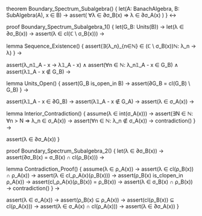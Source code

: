 theorem Boundary_Spectrum_Subalgebra() {
  let(A: BanachAlgebra, B: SubAlgebra(A), x ∈ B) →
  assert(
    ∀λ ∈ ∂σ_B(x) ⇒ λ ∈ ∂σ_A(x)
  )
} ↔

proof Boundary_Spectrum_Subalgebra_1() {
  let(G_B: Units(B)) →
  let(λ ∈ ∂σ_B(x)) →
  assert(λ ∈ cl(ℂ \ σ_B(x))) →
  
  lemma Sequence_Existence() {
    assert(∃{λ_n}_{n∈ℕ} ∈ (ℂ \ σ_B(x))ℕ: λ_n → λ)
  } →
  
  assert(λ_n𝟙_A - x → λ𝟙_A - x) ∧
  assert(∀n ∈ ℕ: λ_n𝟙_A - x ∈ G_B) ∧
  assert(λ𝟙_A - x ∉ G_B) →
  
  lemma Units_Open() {
    assert(G_B is_open_in B) →
    assert(∂G_B = cl(G_B) \ G_B)
  } →
  
  assert(λ𝟙_A - x ∈ ∂G_B) →
  assert(λ𝟙_A - x ∉ G_A) →
  assert(λ ∈ σ_A(x)) →
  
  lemma Interior_Contradiction() {
    assume(λ ∈ int(σ_A(x))) →
    assert(∃N ∈ ℕ: ∀n > N ⇒ λ_n ∈ σ_A(x)) →
    assert(∀n ∈ ℕ: λ_n ∉ σ_A(x)) →
    contradiction()
  } →
  
  assert(λ ∈ ∂σ_A(x))
}

proof Boundary_Spectrum_Subalgebra_2() {
  let(λ ∈ ∂σ_B(x)) →
  assert(∂σ_B(x) = σ_B(x) ∩ cl(ρ_B(x))) →
  
  lemma Contradiction_Proof() {
    assume(λ ∈ ρ_A(x)) →
    assert(λ ∈ cl(ρ_B(x)) ∩ ρ_A(x)) →
    assert(λ ∈ cl_ρ_A(x)(ρ_B(x))) →
    assert(ρ_B(x) is_clopen_in ρ_A(x)) →
    assert(cl_ρ_A(x)(ρ_B(x)) = ρ_B(x)) →
    assert(λ ∈ σ_B(x) ∩ ρ_B(x)) →
    contradiction()
  } →
  
  assert(λ ∈ σ_A(x)) →
  assert(ρ_B(x) ⊆ ρ_A(x)) →
  assert(cl(ρ_B(x)) ⊆ cl(ρ_A(x))) →
  assert(λ ∈ σ_A(x) ∩ cl(ρ_A(x))) →
  assert(λ ∈ ∂σ_A(x))
}